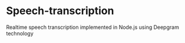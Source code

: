 # Speech-transcription
Realtime speech transcription implemented in Node.js using Deepgram technology

